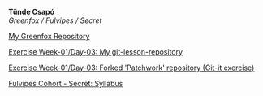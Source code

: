 <strong>Tünde Csapó</strong>
<br>
<em>Greenfox / Fulvipes / Secret</em>

[My Greenfox Repository](https://github.com/green-fox-academy/tundecsapo "My Greenfox Repository")

[Exercise Week-01/Day-03: My git-lesson-repository](https://github.com/tundecsapo/git-lesson-repository "My git-lesson-repository")

[Exercise Week-01/Day-03: Forked 'Patchwork' repository (Git-it exercise)](https://github.com/tundecsapo/patchwork "Git-it exercise")

[Fulvipes Cohort - Secret: Syllabus](https://github.com/green-fox-academy/secret-syllabus "Fulvipes Cohort - Secret: Syllabus")
